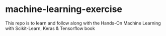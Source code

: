 # machine-learning-exercise
This repo is to learn and follow along with the Hands-On Machine Learning with Scikit-Learn, Keras & Tensorflow book
